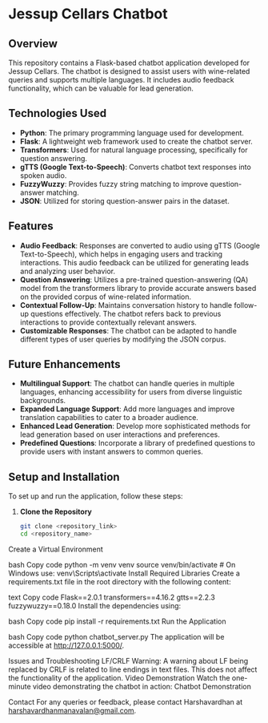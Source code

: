 # Jessup Cellars Chatbot

## Overview
This repository contains a Flask-based chatbot application developed for Jessup Cellars. The chatbot is designed to assist users with wine-related queries and supports multiple languages. It includes audio feedback functionality, which can be valuable for lead generation.

## Technologies Used
- **Python**: The primary programming language used for development.
- **Flask**: A lightweight web framework used to create the chatbot server.
- **Transformers**: Used for natural language processing, specifically for question answering.
- **gTTS (Google Text-to-Speech)**: Converts chatbot text responses into spoken audio.
- **FuzzyWuzzy**: Provides fuzzy string matching to improve question-answer matching.
- **JSON**: Utilized for storing question-answer pairs in the dataset.

## Features
- **Audio Feedback**: Responses are converted to audio using gTTS (Google Text-to-Speech), which helps in engaging users and tracking interactions. This audio feedback can be utilized for generating leads and analyzing user behavior.
- **Question Answering**: Utilizes a pre-trained question-answering (QA) model from the transformers library to provide accurate answers based on the provided corpus of wine-related information.
- **Contextual Follow-Up**: Maintains conversation history to handle follow-up questions effectively. The chatbot refers back to previous interactions to provide contextually relevant answers.
- **Customizable Responses**: The chatbot can be adapted to handle different types of user queries by modifying the JSON corpus.

## Future Enhancements
- **Multilingual Support**: The chatbot can handle queries in multiple languages, enhancing accessibility for users from diverse linguistic backgrounds.
- **Expanded Language Support**: Add more languages and improve translation capabilities to cater to a broader audience.
- **Enhanced Lead Generation**: Develop more sophisticated methods for lead generation based on user interactions and preferences.
- **Predefined Questions**: Incorporate a library of predefined questions to provide users with instant answers to common queries.

## Setup and Installation
To set up and run the application, follow these steps:

1. **Clone the Repository**
   ```bash
   git clone <repository_link>
   cd <repository_name>
Create a Virtual Environment

bash
Copy code
python -m venv venv
source venv/bin/activate  # On Windows use: venv\Scripts\activate
Install Required Libraries
Create a requirements.txt file in the root directory with the following content:

text
Copy code
Flask==2.0.1
transformers==4.16.2
gtts==2.2.3
fuzzywuzzy==0.18.0
Install the dependencies using:

bash
Copy code
pip install -r requirements.txt
Run the Application

bash
Copy code
python chatbot_server.py
The application will be accessible at http://127.0.0.1:5000/.

Issues and Troubleshooting
LF/CRLF Warning: A warning about LF being replaced by CRLF is related to line endings in text files. This does not affect the functionality of the application.
Video Demonstration
Watch the one-minute video demonstrating the chatbot in action: Chatbot Demonstration

Contact
For any queries or feedback, please contact Harshavardhan at harshavardhanmanavalan@gmail.com.
